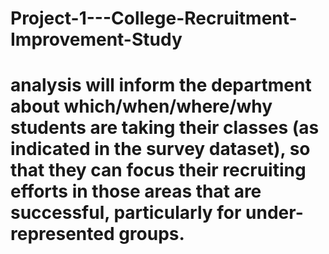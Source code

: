 # Project-1---College-Recruitment-Improvement-Study
# analysis will inform the department about which/when/where/why students are taking their classes (as indicated in the survey dataset), so that they can focus their recruiting efforts in those areas that are successful, particularly for under-represented groups.
